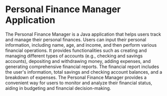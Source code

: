 # Personal Finance Manager Application

The Personal Finance Manager is a Java application that helps users track and manage their personal finances. Users can input 
their personal information, including name, age, and income, and then perform various financial operations. It provides 
functionalities such as creating and managing different types of accounts (e.g., checking and savings accounts), depositing 
and withdrawing money, adding expenses, and generating comprehensive financial reports. The financial report includes the user's 
information, total savings and checking account balances, and a breakdown of expenses. The Personal Finance Manager provides a 
convenient way for users to monitor and analyze their financial status, aiding in budgeting and financial decision-making.
